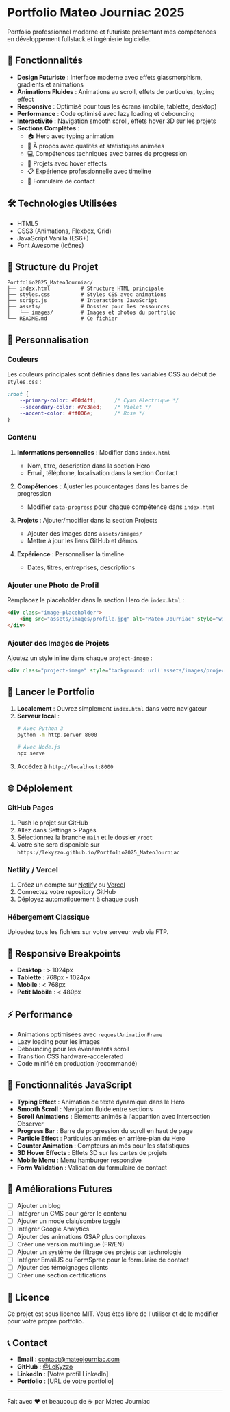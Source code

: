 # Portfolio Mateo Journiac 2025

Portfolio professionnel moderne et futuriste présentant mes compétences en développement fullstack et ingénierie logicielle.

## 🚀 Fonctionnalités

- **Design Futuriste** : Interface moderne avec effets glassmorphism, gradients et animations
- **Animations Fluides** : Animations au scroll, effets de particules, typing effect
- **Responsive** : Optimisé pour tous les écrans (mobile, tablette, desktop)
- **Performance** : Code optimisé avec lazy loading et debouncing
- **Interactivité** : Navigation smooth scroll, effets hover 3D sur les projets
- **Sections Complètes** :
  - 🏠 Hero avec typing animation
  - 👤 À propos avec qualités et statistiques animées
  - 💻 Compétences techniques avec barres de progression
  - 🎯 Projets avec hover effects
  - 📋 Expérience professionnelle avec timeline
  - 📧 Formulaire de contact

## 🛠️ Technologies Utilisées

- HTML5
- CSS3 (Animations, Flexbox, Grid)
- JavaScript Vanilla (ES6+)
- Font Awesome (Icônes)

## 📁 Structure du Projet

```
Portfolio2025_MateoJourniac/
├── index.html          # Structure HTML principale
├── styles.css          # Styles CSS avec animations
├── script.js           # Interactions JavaScript
├── assets/             # Dossier pour les ressources
│   └── images/         # Images et photos du portfolio
└── README.md           # Ce fichier
```

## 🎨 Personnalisation

### Couleurs
Les couleurs principales sont définies dans les variables CSS au début de `styles.css` :

```css
:root {
    --primary-color: #00d4ff;      /* Cyan électrique */
    --secondary-color: #7c3aed;    /* Violet */
    --accent-color: #ff006e;       /* Rose */
}
```

### Contenu
1. **Informations personnelles** : Modifier dans `index.html`
   - Nom, titre, description dans la section Hero
   - Email, téléphone, localisation dans la section Contact

2. **Compétences** : Ajuster les pourcentages dans les barres de progression
   - Modifier `data-progress` pour chaque compétence dans `index.html`

3. **Projets** : Ajouter/modifier dans la section Projects
   - Ajouter des images dans `assets/images/`
   - Mettre à jour les liens GitHub et démos

4. **Expérience** : Personnaliser la timeline
   - Dates, titres, entreprises, descriptions

### Ajouter une Photo de Profil
Remplacez le placeholder dans la section Hero de `index.html` :
```html
<div class="image-placeholder">
    <img src="assets/images/profile.jpg" alt="Mateo Journiac" style="width: 100%; height: 100%; object-fit: cover; border-radius: 50%;">
</div>
```

### Ajouter des Images de Projets
Ajoutez un style inline dans chaque `project-image` :
```html
<div class="project-image" style="background: url('assets/images/project1.jpg') center/cover;">
```

## 🚀 Lancer le Portfolio

1. **Localement** : Ouvrez simplement `index.html` dans votre navigateur
2. **Serveur local** :
   ```bash
   # Avec Python 3
   python -m http.server 8000
   
   # Avec Node.js
   npx serve
   ```
3. Accédez à `http://localhost:8000`

## 🌐 Déploiement

### GitHub Pages
1. Push le projet sur GitHub
2. Allez dans Settings > Pages
3. Sélectionnez la branche `main` et le dossier `/root`
4. Votre site sera disponible sur `https://lekyzzo.github.io/Portfolio2025_MateoJourniac`

### Netlify / Vercel
1. Créez un compte sur [Netlify](https://netlify.com) ou [Vercel](https://vercel.com)
2. Connectez votre repository GitHub
3. Déployez automatiquement à chaque push

### Hébergement Classique
Uploadez tous les fichiers sur votre serveur web via FTP.

## 📱 Responsive Breakpoints

- **Desktop** : > 1024px
- **Tablette** : 768px - 1024px
- **Mobile** : < 768px
- **Petit Mobile** : < 480px

## ⚡ Performance

- Animations optimisées avec `requestAnimationFrame`
- Lazy loading pour les images
- Debouncing pour les événements scroll
- Transition CSS hardware-accelerated
- Code minifié en production (recommandé)

## 🎯 Fonctionnalités JavaScript

- **Typing Effect** : Animation de texte dynamique dans le Hero
- **Smooth Scroll** : Navigation fluide entre sections
- **Scroll Animations** : Éléments animés à l'apparition avec Intersection Observer
- **Progress Bar** : Barre de progression du scroll en haut de page
- **Particle Effect** : Particules animées en arrière-plan du Hero
- **Counter Animation** : Compteurs animés pour les statistiques
- **3D Hover Effects** : Effets 3D sur les cartes de projets
- **Mobile Menu** : Menu hamburger responsive
- **Form Validation** : Validation du formulaire de contact

## 🔧 Améliorations Futures

- [ ] Ajouter un blog
- [ ] Intégrer un CMS pour gérer le contenu
- [ ] Ajouter un mode clair/sombre toggle
- [ ] Intégrer Google Analytics
- [ ] Ajouter des animations GSAP plus complexes
- [ ] Créer une version multilingue (FR/EN)
- [ ] Ajouter un système de filtrage des projets par technologie
- [ ] Intégrer EmailJS ou FormSpree pour le formulaire de contact
- [ ] Ajouter des témoignages clients
- [ ] Créer une section certifications

## 📄 Licence

Ce projet est sous licence MIT. Vous êtes libre de l'utiliser et de le modifier pour votre propre portfolio.

## 📞 Contact

- **Email** : contact@mateojourniac.com
- **GitHub** : [@LeKyzzo](https://github.com/LeKyzzo)
- **LinkedIn** : [Votre profil LinkedIn]
- **Portfolio** : [URL de votre portfolio]

---

Fait avec ❤️ et beaucoup de ☕ par Mateo Journiac

